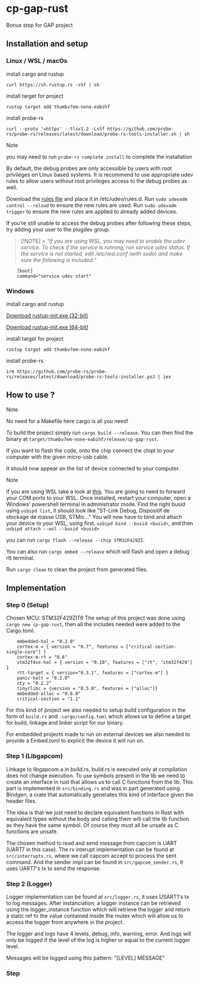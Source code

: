# cp-gap-rust

Bonus step for GAP project

## Installation and setup

### Linux / WSL / macOs

install cargo and rustup

`curl https://sh.rustup.rs -sSf | sh`

install target for project

`rustup target add thumbv7em-none-eabihf`

install probe-rs

`curl --proto '=https' --tlsv1.2 -LsSf https://github.com/probe-rs/probe-rs/releases/latest/download/probe-rs-tools-installer.sh | sh`

> [!NOTE]
> you may need to run `probe-rs complete install` to complete the installation

By default, the debug probes are only accessible by users with root privileges on Linux based systems. It is recommend to use appropriate udev rules to allow users without root privileges access to the debug probes as well.

Download the [rules file](https://probe.rs/files/69-probe-rs.rules) and place it in /etc/udev/rules.d.
Run `sudo udevadm control --reload` to ensure the new rules are used.
Run `sudo udevadm trigger` to ensure the new rules are applied to already added devices.

If you’re still unable to access the debug probes after following these steps, try adding your user to the plugdev group.

> [!NOTE] > _"If you are using WSL, you may need to enable the udev service. To check if the service is running, run service udev status. If the service is not started, edit /etc/wsl.conf (with sudo) and make sure the following is included:"_

```
    [boot]
    command="service udev start"
```

### Windows

install cargo and rustup

[Download rustup-init.exe (32-bit)](https://static.rust-lang.org/rustup/dist/i686-pc-windows-msvc/rustup-init.exe)

[Download rustup-init.exe (64-bit)](https://static.rust-lang.org/rustup/dist/x86_64-pc-windows-msvc/rustup-init.exe)

install target for project

`rustup target add thumbv7em-none-eabihf`

install probe-rs

`irm https://github.com/probe-rs/probe-rs/releases/latest/download/probe-rs-tools-installer.ps1 | iex`

## How to use ?

> [!NOTE]
> No need for a Makefile here cargo is all you need!

To build the project simply run `cargo build --release`.
You can then find the binary at `target/thumbv7em-none-eabihf/release/cp-gap-rust`.

If you want to flash the code, onto the chip connect the chipt to your computer with the given micro-usb cable.

It should now appear on the list of device connected to your computer.

> [!NOTE]
> If you are using WSL take a look at [this](https://learn.microsoft.com/windows/wsl/connect-usb). You are going to need to forward your COM ports to your WSL.
> Once installed, restart your computer, open a Windows' powershell terminal in administrator mode.
> Find the right busid using `usbipd list`, it should look like "ST-Link Debug, Dispositif de stockage de masse USB, STMic..."
> You will now have to bind and attach your device to your WSL, using first, `usbipd bind --busid <busid>`, and then `usbipd attach --wsl --busid <busid>`

you can run `cargo flash --release --chip STM32F429ZI`.

You can also run `cargo embed --release` which will flash and open a debug rtt terminal.

Run `cargo clean` to clean the project from generated files.

## Implementation

### Step 0 (Setup)

Chosen MCU: STM32F429ZIT6
The setup of this project was done using `cargo new cp-gap-rust`, then all the includes needed were added to the Cargo.toml.

```
    embedded-hal = "0.2.0"
    cortex-m = { version = "0.7", features = ["critical-section-single-core"] }
    cortex-m-rt = "0.6"
    stm32f4xx-hal = { version = "0.10", features = ["rt", "stm32f429"] }
    rtt-target = { version="0.3.1", features = ["cortex-m"] }
    panic-halt = "0.2.0"
    cty = "0.2.2"
    tinyrlibc = {version = "0.5.0", features = ["alloc"]}
    embedded-alloc = "0.6.0"
    critical-section = "1.1"
```

For this kind of project we also needed to setup build configuration in the form of `build.rs` and `.cargo/config.toml` which allows us to define a target for build, linkage and linker script for our binary.

For embedded projects made to run on external devices we also needed to provide a Embed.toml to explicit the device it will run on.

### Step 1 (Libgapcom)

Linkage to libgapcom.a in build.rs, build.rs is executed only at compilation does not change execution.
To use symbols present in the lib we need to create an interface in rust that allows us to call C functions from the lib. This part is implemented in `src/binding.rs` and was in part generated using Bindgen, a crate that automatically generates this kind of interface given the header files.

The idea is that we just need to declare equivalent functions in Rust with equivalent types without the body and calling them will call the lib function as they have the same symbol. Of course they must all be unsafe as C functions are unsafe.

The chosen method to read and send message from capcom is UART (UART7 in this case). The rx interupt implementation can be found at `src/interrupts.rs`, where we call capcom accept to process the sent command. And the sender impl can be found in `src/gapcom_sender.rs`, it uses UART7's tx to send the response.

### Step 2 (Logger)

Logger implementation can be found at `src/logger.rs`, it uses USART1's tx to log messages. After instanciation, a logger instance can be retrieved using the logger_instance function which will retrieve the logger and return a static ref to the value contained inside the mutex which will allow us to access the logger from anywhere in the project.

The logger and logs have 4 levels, debug, info, warning, error. And logs will only be logged if the level of the log is higher or equal to the current logger level.

Messages will be logged using this pattern: "[LEVEL] MESSAGE"

### Step
